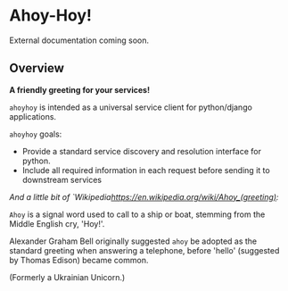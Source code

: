 # Ahoy-Hoy!

External documentation coming soon.

## Overview

**A friendly greeting for your services!**

`ahoyhoy` is intended as a universal service client for python/django applications.

`ahoyhoy` goals:
- Provide a standard service discovery and resolution interface for python.
- Include all required information in each request before sending it to downstream services


*And a little bit of `Wikipedia<https://en.wikipedia.org/wiki/Ahoy_(greeting)>:*

`Ahoy` is a signal word used to call to a ship or boat, stemming from the Middle English cry, 'Hoy!'.

Alexander Graham Bell originally suggested `ahoy` be adopted as the standard greeting when answering a telephone, before 'hello' (suggested by Thomas Edison) became common.




(Formerly a Ukrainian Unicorn.)
